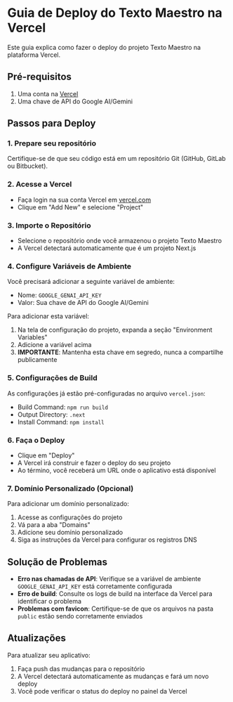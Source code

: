 # Guia de Deploy do Texto Maestro na Vercel

Este guia explica como fazer o deploy do projeto Texto Maestro na plataforma Vercel.

## Pré-requisitos

1. Uma conta na [Vercel](https://vercel.com)
2. Uma chave de API do Google AI/Gemini

## Passos para Deploy

### 1. Prepare seu repositório

Certifique-se de que seu código está em um repositório Git (GitHub, GitLab ou Bitbucket).

### 2. Acesse a Vercel

- Faça login na sua conta Vercel em [vercel.com](https://vercel.com)
- Clique em "Add New" e selecione "Project"

### 3. Importe o Repositório

- Selecione o repositório onde você armazenou o projeto Texto Maestro
- A Vercel detectará automaticamente que é um projeto Next.js

### 4. Configure Variáveis de Ambiente

Você precisará adicionar a seguinte variável de ambiente:

- Nome: `GOOGLE_GENAI_API_KEY`
- Valor: Sua chave de API do Google AI/Gemini

Para adicionar esta variável:
1. Na tela de configuração do projeto, expanda a seção "Environment Variables"
2. Adicione a variável acima
3. **IMPORTANTE**: Mantenha esta chave em segredo, nunca a compartilhe publicamente

### 5. Configurações de Build

As configurações já estão pré-configuradas no arquivo `vercel.json`:

- Build Command: `npm run build`
- Output Directory: `.next`
- Install Command: `npm install`

### 6. Faça o Deploy

- Clique em "Deploy"
- A Vercel irá construir e fazer o deploy do seu projeto
- Ao término, você receberá um URL onde o aplicativo está disponível

### 7. Domínio Personalizado (Opcional)

Para adicionar um domínio personalizado:
1. Acesse as configurações do projeto
2. Vá para a aba "Domains"
3. Adicione seu domínio personalizado
4. Siga as instruções da Vercel para configurar os registros DNS

## Solução de Problemas

- **Erro nas chamadas de API**: Verifique se a variável de ambiente `GOOGLE_GENAI_API_KEY` está corretamente configurada
- **Erro de build**: Consulte os logs de build na interface da Vercel para identificar o problema
- **Problemas com favicon**: Certifique-se de que os arquivos na pasta `public` estão sendo corretamente enviados

## Atualizações

Para atualizar seu aplicativo:
1. Faça push das mudanças para o repositório
2. A Vercel detectará automaticamente as mudanças e fará um novo deploy
3. Você pode verificar o status do deploy no painel da Vercel 